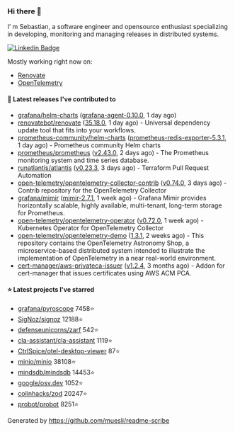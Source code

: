### Hi there 👋

I’ m Sebastian, a software engineer and opensource enthusiast specializing in developing, monitoring and managing releases in distributed systems.

[![Linkedin Badge](https://img.shields.io/badge/-LinkedIn-blue?style=flat&logo=Linkedin&logoColor=white&link=https://www.linkedin.com/in/sebastian-poxhofer/)](https://www.linkedin.com/in/sebastian-poxhofer/)

Mostly working right now on:
- [Renovate](https://github.com/renovatebot/renovate)
- [OpenTelemetry](https://github.com/open-telemetry)



#### 🚀 Latest releases I've contributed to

- [grafana/helm-charts](https://github.com/grafana/helm-charts) ([grafana-agent-0.10.0](https://github.com/grafana/helm-charts/releases/tag/grafana-agent-0.10.0), 1 day ago)
- [renovatebot/renovate](https://github.com/renovatebot/renovate) ([35.18.0](https://github.com/renovatebot/renovate/releases/tag/35.18.0), 1 day ago) - Universal dependency update tool that fits into your workflows.
- [prometheus-community/helm-charts](https://github.com/prometheus-community/helm-charts) ([prometheus-redis-exporter-5.3.1](https://github.com/prometheus-community/helm-charts/releases/tag/prometheus-redis-exporter-5.3.1), 1 day ago) - Prometheus community Helm charts
- [prometheus/prometheus](https://github.com/prometheus/prometheus) ([v2.43.0](https://github.com/prometheus/prometheus/releases/tag/v2.43.0), 2 days ago) - The Prometheus monitoring system and time series database.
- [runatlantis/atlantis](https://github.com/runatlantis/atlantis) ([v0.23.3](https://github.com/runatlantis/atlantis/releases/tag/v0.23.3), 3 days ago) - Terraform Pull Request Automation
- [open-telemetry/opentelemetry-collector-contrib](https://github.com/open-telemetry/opentelemetry-collector-contrib) ([v0.74.0](https://github.com/open-telemetry/opentelemetry-collector-contrib/releases/tag/v0.74.0), 3 days ago) - Contrib repository for the OpenTelemetry Collector
- [grafana/mimir](https://github.com/grafana/mimir) ([mimir-2.7.1](https://github.com/grafana/mimir/releases/tag/mimir-2.7.1), 1 week ago) - Grafana Mimir provides horizontally scalable, highly available, multi-tenant, long-term storage for Prometheus.
- [open-telemetry/opentelemetry-operator](https://github.com/open-telemetry/opentelemetry-operator) ([v0.72.0](https://github.com/open-telemetry/opentelemetry-operator/releases/tag/v0.72.0), 1 week ago) - Kubernetes Operator for OpenTelemetry Collector
- [open-telemetry/opentelemetry-demo](https://github.com/open-telemetry/opentelemetry-demo) ([1.3.1](https://github.com/open-telemetry/opentelemetry-demo/releases/tag/1.3.1), 2 weeks ago) - This repository contains the OpenTelemetry Astronomy Shop, a microservice-based distributed system intended to illustrate the implementation of OpenTelemetry in a near real-world environment.
- [cert-manager/aws-privateca-issuer](https://github.com/cert-manager/aws-privateca-issuer) ([v1.2.4](https://github.com/cert-manager/aws-privateca-issuer/releases/tag/v1.2.4), 3 months ago) - Addon for cert-manager that issues certificates using AWS ACM PCA.

#### ⭐ Latest projects I've starred

- [grafana/pyroscope](https://github.com/grafana/pyroscope) 7458⭐
- [SigNoz/signoz](https://github.com/SigNoz/signoz) 12188⭐
- [defenseunicorns/zarf](https://github.com/defenseunicorns/zarf) 542⭐
- [cla-assistant/cla-assistant](https://github.com/cla-assistant/cla-assistant) 1119⭐
- [CtrlSpice/otel-desktop-viewer](https://github.com/CtrlSpice/otel-desktop-viewer) 87⭐
- [minio/minio](https://github.com/minio/minio) 38108⭐
- [mindsdb/mindsdb](https://github.com/mindsdb/mindsdb) 14453⭐
- [google/osv.dev](https://github.com/google/osv.dev) 1052⭐
- [colinhacks/zod](https://github.com/colinhacks/zod) 20247⭐
- [probot/probot](https://github.com/probot/probot) 8251⭐



Generated by https://github.com/muesli/readme-scribe
